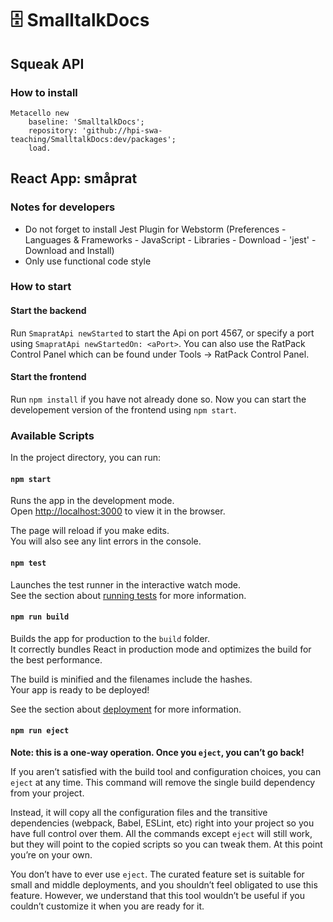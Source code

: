 # 🗄️ SmalltalkDocs

## Squeak API

### How to install
```
Metacello new
	baseline: 'SmalltalkDocs';
	repository: 'github://hpi-swa-teaching/SmalltalkDocs:dev/packages';
	load.
```

## React App: småprat

### Notes for developers

* Do not forget to install Jest Plugin for Webstorm (Preferences - Languages & Frameworks - JavaScript - Libraries - Download - 'jest' - Download and Install)
* Only use functional code style

### How to start

#### Start the backend

Run `SmapratApi newStarted` to start the Api on port 4567, or specify a port using `SmapratApi newStartedOn: <aPort>`. You can also use the RatPack Control Panel which can be found under Tools -> RatPack Control Panel.

#### Start the frontend

Run `npm install` if you have not already done so. Now you can start the developement version of the frontend using `npm start`.


### Available Scripts

In the project directory, you can run:

#### `npm start`

Runs the app in the development mode.  
Open [http://localhost:3000](http://localhost:3000) to view it in the browser.

The page will reload if you make edits.  
You will also see any lint errors in the console.

#### `npm test`

Launches the test runner in the interactive watch mode.  
See the section about [running tests](https://facebook.github.io/create-react-app/docs/running-tests) for more information.

#### `npm run build`

Builds the app for production to the `build` folder.  
It correctly bundles React in production mode and optimizes the build for the best performance.

The build is minified and the filenames include the hashes.  
Your app is ready to be deployed!

See the section about [deployment](https://facebook.github.io/create-react-app/docs/deployment) for more information.

#### `npm run eject`

**Note: this is a one-way operation. Once you `eject`, you can’t go back!**

If you aren’t satisfied with the build tool and configuration choices, you can `eject` at any time. This command will remove the single build dependency from your project.

Instead, it will copy all the configuration files and the transitive dependencies (webpack, Babel, ESLint, etc) right into your project so you have full control over them. All the commands except `eject` will still work, but they will point to the copied scripts so you can tweak them. At this point you’re on your own.

You don’t have to ever use `eject`. The curated feature set is suitable for small and middle deployments, and you shouldn’t feel obligated to use this feature. However, we understand that this tool wouldn’t be useful if you couldn’t customize it when you are ready for it.
